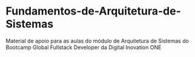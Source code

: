 # Fundamentos-de-Arquitetura-de-Sistemas
Material de apoio para as aulas do módulo de Arquitetura de Sistemas do Bootcamp Global Fullstack Developer da Digital Inovation ONE
